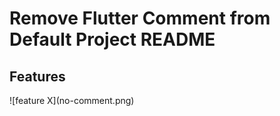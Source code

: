 # Remove Flutter Comment from Default Project README

## Features

\!\[feature X\]\(no-comment.png\)

